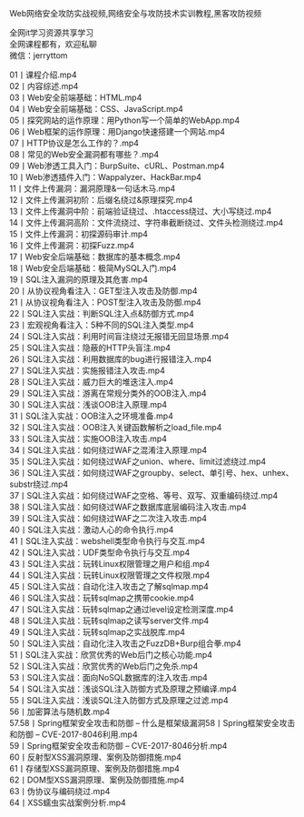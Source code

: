 Web网络安全攻防实战视频,网络安全与攻防技术实训教程,黑客攻防视频

全网it学习资源共享学习<br>全网课程都有，欢迎私聊<br>微信：jerryttom<br>

01丨课程介绍.mp4<br> 02丨内容综述.mp4<br> 03丨Web安全前端基础：HTML.mp4<br> 04丨Web安全前端基础：CSS、JavaScript.mp4<br> 05丨探究网站的运作原理：用Python写一个简单的WebApp.mp4<br> 06丨Web框架的运作原理：用Django快速搭建一个网站.mp4<br> 07丨HTTP协议是怎么工作的？.mp4<br> 08丨常见的Web安全漏洞都有哪些？.mp4<br> 09丨Web渗透工具入门：BurpSuite、cURL、Postman.mp4<br> 10丨Web渗透插件入门：Wappalyzer、HackBar.mp4<br> 11丨文件上传漏洞：漏洞原理&amp;一句话木马.mp4<br> 12丨文件上传漏洞初阶：后缀名绕过&amp;原理探究.mp4<br> 13丨文件上传漏洞中阶：前端验证绕过、.htaccess绕过、大小写绕过.mp4<br> 14丨文件上传漏洞高阶：文件流绕过、字符串截断绕过、文件头检测绕过.mp4<br> 15丨文件上传漏洞：初探源码审计.mp4<br> 16丨文件上传漏洞：初探Fuzz.mp4<br> 17丨Web安全后端基础：数据库的基本概念.mp4<br> 18丨Web安全后端基础：极简MySQL入门.mp4<br> 19丨SQL注入漏洞的原理及其危害.mp4<br> 20丨从协议视角看注入：GET型注入攻击及防御.mp4<br> 21丨从协议视角看注入：POST型注入攻击及防御.mp4<br> 22丨SQL注入实战：判断SQL注入点&amp;防御方式.mp4<br> 23丨宏观视角看注入：5种不同的SQL注入类型.mp4<br> 24丨SQL注入实战：利用时间盲注绕过无报错无回显场景.mp4<br> 25丨SQL注入实战：隐蔽的HTTP头盲注.mp4<br> 26丨SQL注入实战：利用数据库的bug进行报错注入.mp4<br> 27丨SQL注入实战：实施报错注入攻击.mp4<br> 28丨SQL注入实战：威力巨大的堆迭注入.mp4<br> 29丨SQL注入实战：游离在常规分类外的OOB注入.mp4<br> 30丨SQL注入实战：浅谈OOB注入原理.mp4<br> 31丨SQL注入实战：OOB注入之环境准备.mp4<br> 32丨SQL注入实战：OOB注入关键函数解析之load_file.mp4<br> 33丨SQL注入实战：实施OOB注入攻击.mp4<br> 34丨SQL注入实战：如何绕过WAF之混淆注入原理.mp4<br> 35丨SQL注入实战：如何绕过WAF之union、where、limit过滤绕过.mp4<br> 36丨SQL注入实战：如何绕过WAF之groupby、select、单引号、hex、unhex、substr绕过.mp4<br> 37丨SQL注入实战：如何绕过WAF之空格、等号、双写、双重编码绕过.mp4<br> 38丨SQL注入实战：如何绕过WAF之数据库底层编码注入攻击.mp4<br> 39丨SQL注入实战：如何绕过WAF之二次注入攻击.mp4<br> 40丨SQL注入实战：激动人心的命令执行.mp4<br> 41丨SQL注入实战：webshell类型命令执行与交互.mp4<br> 42丨SQL注入实战：UDF类型命令执行与交互.mp4<br> 43丨SQL注入实战：玩转Linux权限管理之用户和组.mp4<br> 44丨SQL注入实战：玩转Linux权限管理之文件权限.mp4<br> 45丨SQL注入实战：自动化注入攻击之了解sqlmap.mp4<br> 46丨SQL注入实战：玩转sqlmap之携带cookie.mp4<br> 47丨SQL注入实战：玩转sqlmap之通过level设定检测深度.mp4<br> 48丨SQL注入实战：玩转sqlmap之读写server文件.mp4<br> 49丨SQL注入实战：玩转sqlmap之实战脱库.mp4<br> 50丨SQL注入实战：自动化注入攻击之FuzzDB+Burp组合拳.mp4<br> 51丨SQL注入实战：欣赏优秀的Web后门之核心功能.mp4<br> 52丨SQL注入实战：欣赏优秀的Web后门之免杀.mp4<br> 53丨SQL注入实战：面向NoSQL数据库的注入攻击.mp4<br> 54丨SQL注入实战：浅谈SQL注入防御方式及原理之预编译.mp4<br> 55丨SQL注入实战：浅谈SQL注入防御方式及原理之过滤.mp4<br> 56丨加密算法与随机数.mp4<br> 57.58丨Spring框架安全攻击和防御 – 什么是框架级漏洞58丨Spring框架安全攻击和防御 – CVE-2017-8046利用.mp4<br> 59丨Spring框架安全攻击和防御 – CVE-2017-8046分析.mp4<br> 60丨反射型XSS漏洞原理、案例及防御措施.mp4<br> 61丨存储型XSS漏洞原理、案例及防御措施.mp4<br> 62丨DOM型XSS漏洞原理、案例及防御措施.mp4<br> 63丨伪协议与编码绕过.mp4<br> 64丨XSS蠕虫实战案例分析.mp4